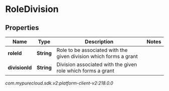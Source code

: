 # RoleDivision


## Properties

| Name | Type | Description | Notes |
| ------------ | ------------- | ------------- | ------------- |
| **roleId** | **String** | Role to be associated with the given division which forms a grant |  |
| **divisionId** | **String** | Division associated with the given role which forms a grant |  |




_com.mypurecloud.sdk.v2:platform-client-v2:218.0.0_
